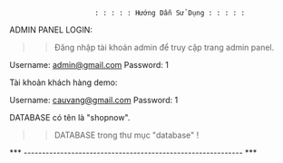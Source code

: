                          : : : : : Hướng Dẫn Sử Dụng : : : : : 

ADMIN PANEL LOGIN:

>>
>>Đăng nhập tài khoản admin để truy cập trang admin panel.

Username: admin@gmail.com
Password: 1

Tài khoản khách hàng demo:

Username: cauvang@gmail.com
Password: 1

DATABASE có tên là "shopnow".

>>DATABASE trong thư mục "database" !

*** ------------------------------------------------------------ ***



